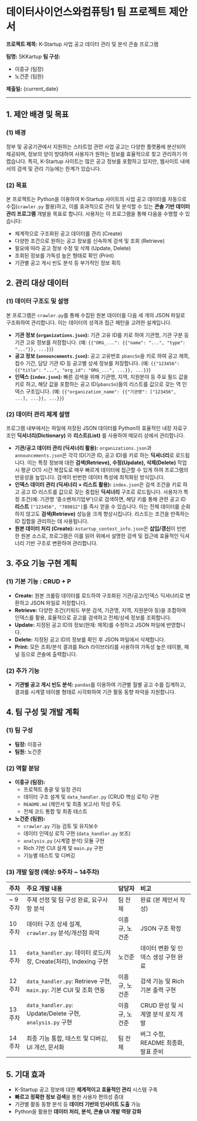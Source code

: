 # 데이터사이언스와컴퓨팅1 팀 프로젝트 제안서

**프로젝트 제목:** K-Startup 사업 공고 데이터 관리 및 분석 콘솔 프로그램

**팀명:** SKKartup
**팀 구성:**

- 이흥규 (팀장)
- 노건준 (팀원)

**제출일:** {current_date}

---

## 1. 제안 배경 및 목표

### (1) 배경

정부 및 공공기관에서 지원하는 스타트업 관련 사업 공고는 다양한 플랫폼에 분산되어 제공되며, 정보의 양이 방대하여 사용자가 원하는 정보를 효율적으로 찾고 관리하기 어렵습니다. 특히, K-Startup 사이트는 많은 공고 정보를 포함하고 있지만, 웹사이트 내에서의 검색 및 관리 기능에는 한계가 있습니다.

### (2) 목표

본 프로젝트는 Python을 이용하여 K-Startup 사이트의 사업 공고 데이터를 자동으로 수집(`crawler.py` 활용)하고, 이를 효과적으로 관리 및 분석할 수 있는 **콘솔 기반 데이터 관리 프로그램** 개발을 목표로 합니다. 사용자는 이 프로그램을 통해 다음을 수행할 수 있습니다:

- 체계적으로 구조화된 공고 데이터를 관리 (Create)
- 다양한 조건으로 원하는 공고 정보를 신속하게 검색 및 조회 (Retrieve)
- 필요에 따라 공고 정보 수정 및 삭제 (Update, Delete)
- 조회된 정보를 가독성 높은 형태로 확인 (Print)
- 기관별 공고 게시 빈도 분석 등 부가적인 정보 획득

## 2. 관리 대상 데이터

### (1) 데이터 구조도 및 설명

본 프로그램은 `crawler.py`를 통해 수집된 원본 데이터를 다음 세 개의 JSON 파일로 구조화하여 관리합니다. 이는 데이터의 성격과 접근 패턴을 고려한 설계입니다.

- **기관 정보 (`organizations.json`):** 기관 고유 ID를 키로 하여 기관명, 기관 구분 등 기관 고유 정보를 저장합니다. (예: `{{"ORG_...": {{"name": "...", "type": "..."}}, ...}}`)
- **공고 정보 (`announcements.json`):** 공고 고유번호 `pbancSn`을 키로 하여 공고 제목, 접수 기간, 담당 기관 ID 등 공고별 상세 정보를 저장합니다. (예: `{{"123456": {{"title": "...", "org_id": "ORG_...", ...}}, ...}}`)
- **인덱스 (`index.json`):** 빠른 검색을 위해 기관명, 지역, 지원분야 등 주요 필드 값을 키로 하고, 해당 값을 포함하는 공고 ID(`pbancSn`)들의 리스트를 값으로 갖는 역 인덱스 구조입니다. (예: `{{"organization_name": {{"기관명": ["123456", ...], ...}}, ...}}`)

### (2) 데이터 관리 체계 설명

프로그램 내부에서는 파일에 저장된 JSON 데이터를 Python의 효율적인 내장 자료구조인 **딕셔너리(Dictionary)** 와 **리스트(List)** 를 사용하여 메모리 상에서 관리합니다.

- **기관/공고 데이터 관리 (딕셔너리 활용):** `organizations.json`과 `announcements.json`은 각각 ID(기관 ID, 공고 ID)를 키로 하는 **딕셔너리**로 로드됩니다. 이는 특정 정보에 대한 **검색(Retrieve), 수정(Update), 삭제(Delete)** 작업 시 평균 O(1) 시간 복잡도로 매우 빠르게 데이터에 접근할 수 있게 하여 프로그램의 반응성을 높입니다. 검색이 빈번한 데이터 특성에 최적화된 방식입니다.
- **인덱스 데이터 관리 (딕셔너리 + 리스트 활용):** `index.json`은 검색 조건을 키로 하고 공고 ID 리스트를 값으로 갖는 중첩된 **딕셔너리** 구조로 로드됩니다. 사용자가 특정 조건(예: 기관명 '중소벤처기업부')으로 검색하면, 해당 키를 통해 관련 공고 ID **리스트** `["123456", "789012"]`를 즉시 얻을 수 있습니다. 이는 전체 데이터를 순회하지 않고도 **검색(Retrieve)** 성능을 크게 향상시킵니다. 리스트는 조건을 만족하는 ID 집합을 관리하는 데 사용됩니다.
- **원본 데이터 처리 (Create):** `kstartup_contest_info.json`은 **삽입/갱신**이 빈번한 원본 소스로, 프로그램은 이를 읽어 위에서 설명한 검색 및 접근에 효율적인 딕셔너리 기반 구조로 변환하여 관리합니다.

## 3. 주요 기능 구현 계획

### (1) 기본 기능 : CRUD + P

- **Create:** 원본 크롤링 데이터를 로드하여 구조화된 기관/공고/인덱스 딕셔너리로 변환하고 JSON 파일로 저장합니다.
- **Retrieve:** 다양한 조건(키워드 부분 검색, 기관명, 지역, 지원분야 등)을 조합하여 인덱스를 활용, 효율적으로 공고를 검색하고 전체/상세 정보를 조회합니다.
- **Update:** 지정된 공고 ID의 정보(현재: 제목)를 수정하고 JSON 파일에 반영합니다.
- **Delete:** 지정된 공고 ID의 정보를 확인 후 JSON 파일에서 삭제합니다.
- **Print:** 모든 조회/분석 결과를 Rich 라이브러리를 사용하여 가독성 높은 테이블, 패널 등으로 콘솔에 출력합니다.

### (2) 추가 기능

- **기관별 공고 게시 빈도 분석:** `pandas`를 이용하여 기관별 월별 공고 수를 집계하고, 결과를 시계열 테이블 형태로 시각화하여 기관 활동 동향 파악을 지원합니다.

## 4. 팀 구성 및 개발 계획

### (1) 팀 구성

- **팀장:** 이흥규
- **팀원:** 노건준

### (2) 역할 분담

- **이흥규 (팀장):**
  - 프로젝트 총괄 및 일정 관리
  - 데이터 구조 설계 및 `data_handler.py` (CRUD 핵심 로직) 구현
  - `README.md` (제안서 및 최종 보고서) 작성 주도
  - 전체 코드 통합 및 최종 테스트
- **노건준 (팀원):**
  - `crawler.py` 기능 검토 및 유지보수
  - 데이터 인덱싱 로직 구현 (`data_handler.py` 보조)
  - `analysis.py` (시계열 분석) 모듈 구현
  - Rich 기반 CUI 설계 및 `main.py` 구현
  - 기능별 테스트 및 디버깅

### (3) 개발 일정 (예상: 9주차 ~ 14주차)

| 주차    | 주요 개발 내용                                                     | 담당자         | 비고                                 |
| :------ | :----------------------------------------------------------------- | :------------- | :----------------------------------- |
| ~ 9주차 | 주제 선정 및 팀 구성 완료, 요구사항 분석                           | 팀 전체        | 완료 (본 제안서 작성)                |
| 10주차  | 데이터 구조 상세 설계, `crawler.py` 분석/개선점 파악               | 이흥규, 노건준 | JSON 구조 확정                       |
| 11주차  | `data_handler.py`: 데이터 로드/저장, Create(처리), Indexing 구현   | 노건준         | 데이터 변환 및 인덱스 생성 구현 완료 |
| 12주차  | `data_handler.py`: Retrieve 구현, `main.py`: 기본 CUI 및 조회 연동 | 이흥규, 노건준 | 검색 기능 및 Rich 기본 출력 구현     |
| 13주차  | `data_handler.py`: Update/Delete 구현, `analysis.py` 구현          | 이흥규, 노건준 | CRUD 완성 및 시계열 분석 로직 개발   |
| 14주차  | 최종 기능 통합, 테스트 및 디버깅, UI 개선, 문서화                  | 팀 전체        | 버그 수정, README 최종화, 발표 준비  |

## 5. 기대 효과

- K-Startup 공고 정보에 대한 **체계적이고 효율적인 관리** 시스템 구축
- **빠르고 정확한 정보 검색**을 통한 사용자 편의성 증대
- 기관별 활동 동향 분석 등 **데이터 기반의 인사이트 도출** 가능
- Python을 활용한 **데이터 처리, 분석, 콘솔 UI 개발 역량 강화**

